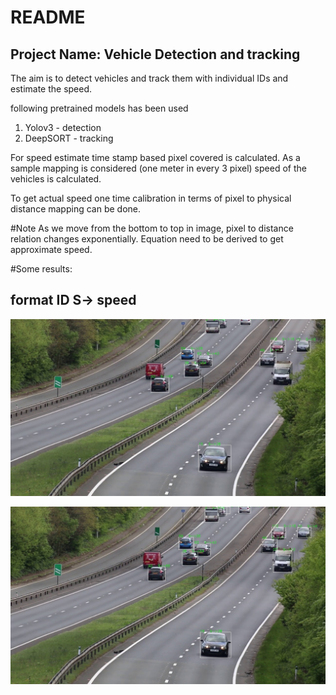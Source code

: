# README #

## Project Name: Vehicle Detection and tracking 

The aim is to detect vehicles and track them with individual IDs and estimate the speed.

following pretrained models has been used 
1. Yolov3  - detection
2. DeepSORT - tracking

For speed estimate time stamp based pixel covered is calculated. As a sample mapping 
is considered (one meter in every 3 pixel) speed of the vehicles is calculated. 

To get actual speed one time calibration in terms of pixel to physical distance mapping can be done. 


#Note
As we move from the bottom to top in image, pixel to distance relation changes exponentially. Equation need to be derived to get approximate speed. 

#Some results:

## format ID  S-> speed 

![Sample 1](testing_video/0118.jpg)

![Sample 2](testing_video/0117.jpg)

